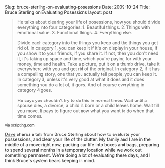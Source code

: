 Slug: bruce-sterling-on-evaluating-posessions
Date: 2009-10-24
Title: Bruce Sterling on Evaluating Posessions
layout: post

<blockquote>He talks about clearing your life of posessions, how you should divide everything into four categories: 1. Beautiful things. 2. Things with emotional value. 3. Functional things. 4. Everything else. <br /><br />
Divide each category into the things you keep and the things you get rid of. In category 1, you can keep it if it&#39;s on display in your house, if you show it to your friends, if you share it. If not, then you don&#39;t need it, it&#39;s taking up space and time, which you&#39;re paying for with your money, time and health. Take a picture, put it on a thumb drive, take it everywhere with you and get rid of the original. In category 2, if it has a compelling story, one that you actually tell people, you can keep it. In category 3, unless it&#39;s very good at what it does and it does something you do a lot of, it goes. And of course everything in category 4 goes.<br /><br />
He says you shouldn&#39;t try to do this in normal times. Wait until a spouse dies, a divorce, a child is born or a child leaves home. Wait till you move. It pays to figure out now what you want to do when that time comes.</blockquote>

<p><small>via <a href="http://scripting.com/">scripting.com</a></small></p>

<p><a href="http://scripting.com">Dave</a> shares a talk from Bruce Sterling about how to evaluate your possessions, and clear your life of the clutter. My family and I are in the middle of a move right now, packing our life into boxes and bags, preparing to spend several months in a temporary location while we work out something permanent. We&#39;re doing a lot of evaluating these days, and I think Bruce&#39;s system bears keeping in mind.</p>
